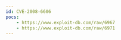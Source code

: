 ```yaml
---
id: CVE-2008-6606
pocs:
    - https://www.exploit-db.com/raw/6967
    - https://www.exploit-db.com/raw/6971
---
```

